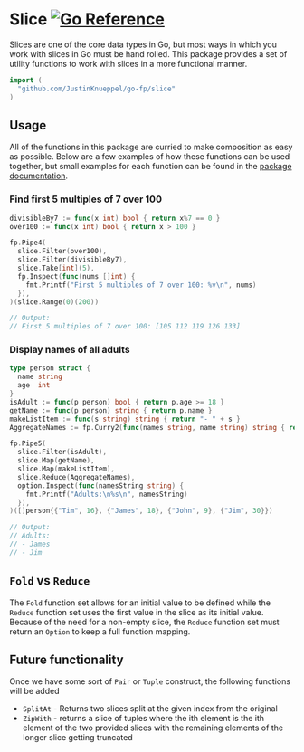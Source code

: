# Slice [![Go Reference](https://pkg.go.dev/badge/github.com/JustinKnueppel/go-fp/slice.svg)](https://pkg.go.dev/github.com/JustinKnueppel/go-fp/slice)

Slices are one of the core data types in Go, but most ways in which you work with slices in Go must be hand rolled. This package provides a set of utility functions to work with slices in a more functional manner.

```go
import (
  "github.com/JustinKnueppel/go-fp/slice"
)
```

## Usage

All of the functions in this package are curried to make composition as easy as possible. Below are a few examples of how these functions can be used together, but small examples for each function can be found in the [package documentation](https://pkg.go.dev/github.com/JustinKnueppel/go-fp/slice).

### Find first 5 multiples of 7 over 100

```go
divisibleBy7 := func(x int) bool { return x%7 == 0 }
over100 := func(x int) bool { return x > 100 }

fp.Pipe4(
  slice.Filter(over100),
  slice.Filter(divisibleBy7),
  slice.Take[int](5),
  fp.Inspect(func(nums []int) {
    fmt.Printf("First 5 multiples of 7 over 100: %v\n", nums)
  }),
)(slice.Range(0)(200))

// Output:
// First 5 multiples of 7 over 100: [105 112 119 126 133]
```

### Display names of all adults

```go
type person struct {
  name string
  age  int
}
isAdult := func(p person) bool { return p.age >= 18 }
getName := func(p person) string { return p.name }
makeListItem := func(s string) string { return "- " + s }
AggregateNames := fp.Curry2(func(names string, name string) string { return names + "\n" + name })

fp.Pipe5(
  slice.Filter(isAdult),
  slice.Map(getName),
  slice.Map(makeListItem),
  slice.Reduce(AggregateNames),
  option.Inspect(func(namesString string) {
    fmt.Printf("Adults:\n%s\n", namesString)
  }),
)([]person{{"Tim", 16}, {"James", 18}, {"John", 9}, {"Jim", 30}})

// Output:
// Adults:
// - James
// - Jim
```

## `Fold` vs `Reduce`

The `Fold` function set allows for an initial value to be defined while the `Reduce` function set uses the first value in the slice as its initial value. Because of the need for a non-empty slice, the `Reduce` function set must return an `Option` to keep a full function mapping.

## Future functionality

Once we have some sort of `Pair` or `Tuple` construct, the following functions will be added

- `SplitAt` - Returns two slices split at the given index from the original
- `ZipWith` - returns a slice of tuples where the ith element is the ith element of the two provided slices with the remaining elements of the longer slice getting truncated
